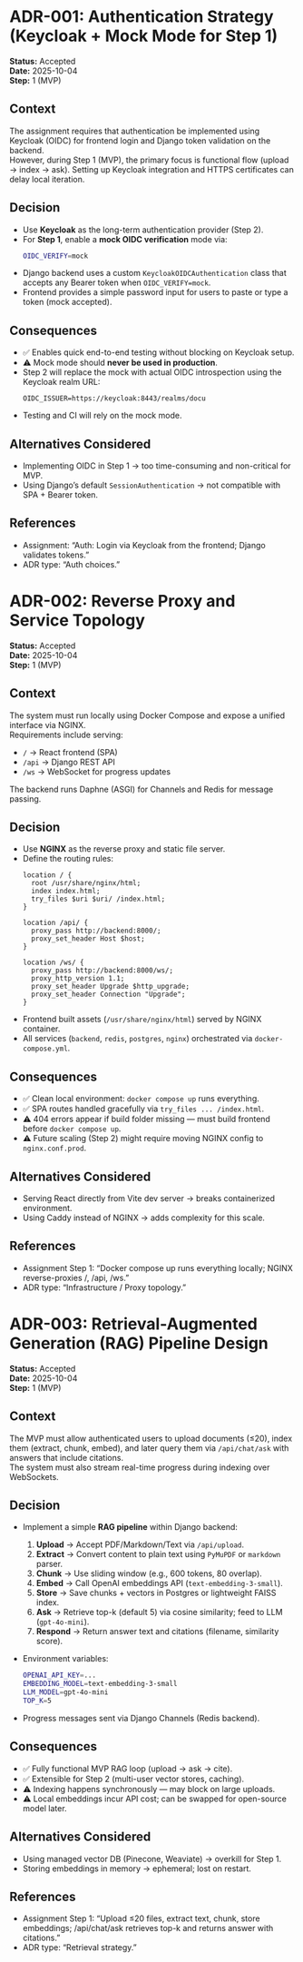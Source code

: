 # ADR-001: Authentication Strategy (Keycloak + Mock Mode for Step 1)

**Status:** Accepted  
**Date:** 2025-10-04  
**Step:** 1 (MVP)

## Context
The assignment requires that authentication be implemented using Keycloak (OIDC) for frontend login and Django token validation on the backend.  
However, during Step 1 (MVP), the primary focus is functional flow (upload → index → ask). Setting up Keycloak integration and HTTPS certificates can delay local iteration.

## Decision
- Use **Keycloak** as the long-term authentication provider (Step 2).
- For **Step 1**, enable a **mock OIDC verification** mode via:
  ```bash
  OIDC_VERIFY=mock
  ```
- Django backend uses a custom `KeycloakOIDCAuthentication` class that accepts any Bearer token when `OIDC_VERIFY=mock`.
- Frontend provides a simple password input for users to paste or type a token (mock accepted).

## Consequences
- ✅ Enables quick end-to-end testing without blocking on Keycloak setup.
- ⚠️ Mock mode should **never be used in production**.
- Step 2 will replace the mock with actual OIDC introspection using the Keycloak realm URL:
  ```
  OIDC_ISSUER=https://keycloak:8443/realms/docu
  ```
- Testing and CI will rely on the mock mode.

## Alternatives Considered
- Implementing OIDC in Step 1 → too time-consuming and non-critical for MVP.
- Using Django’s default `SessionAuthentication` → not compatible with SPA + Bearer token.

## References
- Assignment: “Auth: Login via Keycloak from the frontend; Django validates tokens.”
- ADR type: “Auth choices.”

# ADR-002: Reverse Proxy and Service Topology

**Status:** Accepted  
**Date:** 2025-10-04  
**Step:** 1 (MVP)

## Context
The system must run locally using Docker Compose and expose a unified interface via NGINX.  
Requirements include serving:
- `/` → React frontend (SPA)
- `/api` → Django REST API
- `/ws` → WebSocket for progress updates

The backend runs Daphne (ASGI) for Channels and Redis for message passing.

## Decision
- Use **NGINX** as the reverse proxy and static file server.
- Define the routing rules:
  ```nginx
  location / {
    root /usr/share/nginx/html;
    index index.html;
    try_files $uri $uri/ /index.html;
  }

  location /api/ {
    proxy_pass http://backend:8000/;
    proxy_set_header Host $host;
  }

  location /ws/ {
    proxy_pass http://backend:8000/ws/;
    proxy_http_version 1.1;
    proxy_set_header Upgrade $http_upgrade;
    proxy_set_header Connection "Upgrade";
  }
  ```
- Frontend built assets (`/usr/share/nginx/html`) served by NGINX container.
- All services (`backend`, `redis`, `postgres`, `nginx`) orchestrated via `docker-compose.yml`.

## Consequences
- ✅ Clean local environment: `docker compose up` runs everything.
- ✅ SPA routes handled gracefully via `try_files ... /index.html`.
- ⚠️ 404 errors appear if build folder missing — must build frontend before `docker compose up`.
- ⚠️ Future scaling (Step 2) might require moving NGINX config to `nginx.conf.prod`.

## Alternatives Considered
- Serving React directly from Vite dev server → breaks containerized environment.
- Using Caddy instead of NGINX → adds complexity for this scale.

## References
- Assignment Step 1: “Docker compose up runs everything locally; NGINX reverse-proxies /, /api, /ws.”
- ADR type: “Infrastructure / Proxy topology.”

# ADR-003: Retrieval-Augmented Generation (RAG) Pipeline Design

**Status:** Accepted  
**Date:** 2025-10-04  
**Step:** 1 (MVP)

## Context
The MVP must allow authenticated users to upload documents (≤20), index them (extract, chunk, embed), and later query them via `/api/chat/ask` with answers that include citations.  
The system must also stream real-time progress during indexing over WebSockets.

## Decision
- Implement a simple **RAG pipeline** within Django backend:
  1. **Upload** → Accept PDF/Markdown/Text via `/api/upload`.
  2. **Extract** → Convert content to plain text using `PyMuPDF` or `markdown` parser.
  3. **Chunk** → Use sliding window (e.g., 600 tokens, 80 overlap).
  4. **Embed** → Call OpenAI embeddings API (`text-embedding-3-small`).
  5. **Store** → Save chunks + vectors in Postgres or lightweight FAISS index.
  6. **Ask** → Retrieve top-k (default 5) via cosine similarity; feed to LLM (`gpt-4o-mini`).
  7. **Respond** → Return answer text and citations (filename, similarity score).

- Environment variables:
  ```bash
  OPENAI_API_KEY=...
  EMBEDDING_MODEL=text-embedding-3-small
  LLM_MODEL=gpt-4o-mini
  TOP_K=5
  ```

- Progress messages sent via Django Channels (Redis backend).

## Consequences
- ✅ Fully functional MVP RAG loop (upload → ask → cite).
- ✅ Extensible for Step 2 (multi-user vector stores, caching).
- ⚠️ Indexing happens synchronously — may block on large uploads.
- ⚠️ Local embeddings incur API cost; can be swapped for open-source model later.

## Alternatives Considered
- Using managed vector DB (Pinecone, Weaviate) → overkill for Step 1.
- Storing embeddings in memory → ephemeral; lost on restart.

## References
- Assignment Step 1: “Upload ≤20 files, extract text, chunk, store embeddings; /api/chat/ask retrieves top-k and returns answer with citations.”
- ADR type: “Retrieval strategy.”

